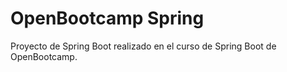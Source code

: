 # OpenBootcamp Spring 

Proyecto de Spring Boot realizado en el curso de Spring Boot de OpenBootcamp.
